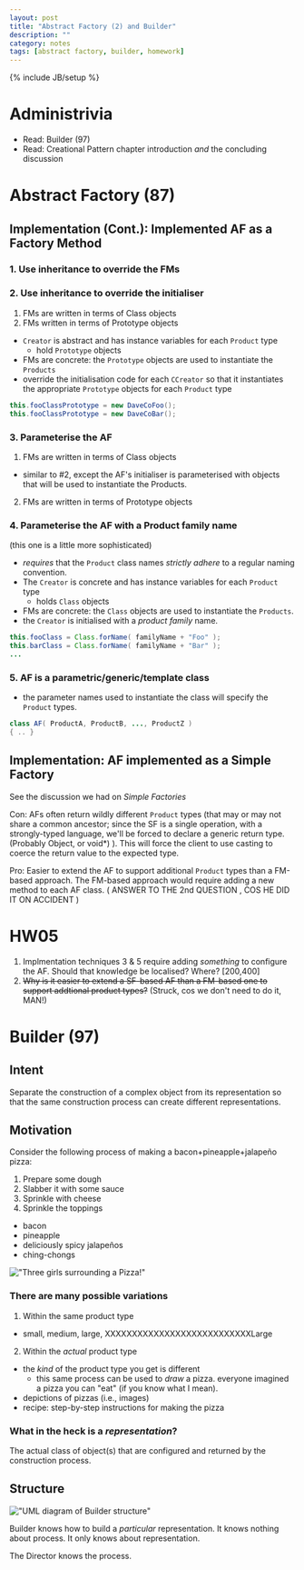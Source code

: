 ```yaml
---
layout: post
title: "Abstract Factory (2) and Builder"
description: ""
category: notes
tags: [abstract factory, builder, homework]
---
```

{% include JB/setup %}

# Administrivia

* Read: Builder (97)
* Read: Creational Pattern chapter introduction *and* the concluding
  discussion

# Abstract Factory (87)

## Implementation (Cont.): Implemented AF as a Factory Method

### 1. Use inheritance to override the FMs

### 2. Use inheritance to override the initialiser
  1. FMs are written in terms of Class objects
  2. FMs written in terms of Prototype objects

* `Creator` is abstract and has instance variables for each `Product`
  type
  * hold `Prototype` objects
* FMs are concrete: the `Prototype` objects are used to instantiate the
  `Products`
* override the initialisation code for each `CCreator` so that it
  instantiates the appropriate `Prototype` objects for each `Product`
type

``` java
this.fooClassPrototype = new DaveCoFoo();
this.fooClassPrototype = new DaveCoBar();
```

### 3. Parameterise the AF

1. FMs are written in terms of Class objects
  * similar to #2, except the AF's initialiser is parameterised with
    objects that will be used to instantiate the Products. 
2. FMs are written in terms of Prototype objects

### 4. Parameterise the AF with a Product family name

(this one is a little more sophisticated)

* *requires* that the `Product` class names *strictly adhere* to a
  regular naming convention. 
* The `Creator` is concrete and has instance variables for each
  `Product` type
  * holds `Class` objects
* FMs are concrete: the `Class` objects are used to instantiate the
  `Products`.
* the `Creator` is initialised with a *product family* name. 

``` java
this.fooClass = Class.forName( familyName + "Foo" );
this.barClass = Class.forName( familyName + "Bar" );
...
```

### 5. AF is a parametric/generic/template class

* the parameter names used to instantiate the class will specify the
  `Product` types.

``` java
class AF( ProductA, ProductB, ..., ProductZ )
{ .. }
```

## Implementation: AF implemented as a Simple Factory

See the discussion we had on *Simple Factories*

Con: AFs often return wildly different `Product` types (that may or may
not share a common ancestor; since the SF is a single operation, with a
strongly-typed language, we'll be forced to declare a generic return
type. (Probably Object, or void\*) ). This will force the client to use
 casting to coerce the return value to the expected type. 

Pro: Easier to extend the AF to support additional `Product` types than
a FM-based approach. The FM-based approach would require adding a new
method to each AF class. ( ANSWER TO THE 2nd QUESTION , COS HE DID IT ON
ACCIDENT )

# HW05

1. Implmentation techniques 3 & 5 require adding *something* to configure
   the AF. Should that knowledge be localised? Where? [200,400]
2. ~~Why is it easier to extend a SF-based AF than a FM-based one to
   support addtional product types?~~ (Struck, cos we don't need to do it,
MAN!)

# Builder (97)

## Intent

Separate the construction of a complex object from its representation so
that the same construction process can create different representations. 

## Motivation

Consider the following process of making a 
bacon+pineapple+jalapeño pizza: 

1. Prepare some dough
2. Slabber it with some sauce
3. Sprinkle with cheese
4. Sprinkle the toppings
  * bacon
  * pineapple
  * deliciously spicy jalapeños
  * ching-chongs

!["Three girls surrounding a Pizza!"](http://i1.ytimg.com/vi/G1cQkR8oiHY/maxresdefault.jpg
"Gimme Pizza!")

### There are many possible variations

1. Within the same product type 
  * small, medium, large, XXXXXXXXXXXXXXXXXXXXXXXXXXXLarge

2. Within the *actual* product type
  * the *kind* of the product type you get is different
    * this same process can be used to *draw* a pizza. everyone imagined
      a pizza you can "eat" (if you know what I mean). 
  * depictions of pizzas (i.e., images)
  * recipe: step-by-step instructions for making the pizza

### What in the heck is a *representation*? 

The actual class of object(s) that are configured and returned by the
construction process. 

## Structure

!["UML diagram of Builder
structure"](http://silversoft.net/docs/dp/hires/Pictures/builder.gif
"UML diagram")

Builder knows how to build a *particular* representation. It knows
nothing about process. It only knows about representation. 

The Director knows the process. 

